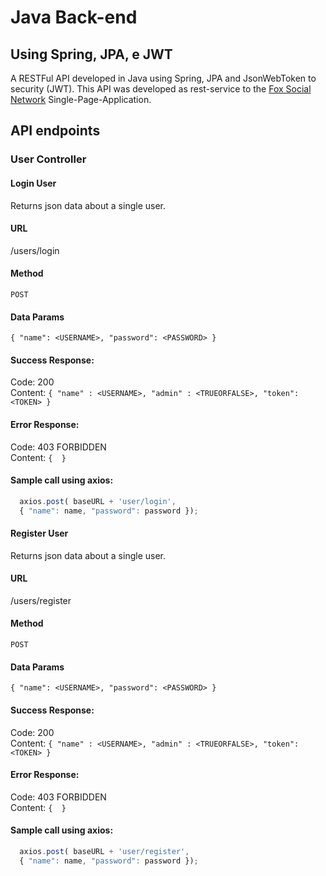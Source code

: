 
# Java Back-end
## Using Spring, JPA, e JWT

A RESTFul API developed in Java using Spring, JPA and JsonWebToken to security (JWT). This API was developed as rest-service to the [Fox Social Network](github.com/leonardormlins/fox) Single-Page-Application.

## API endpoints

### User Controller

#### Login User

  Returns json data about a single user.

#### URL

  /users/login

#### Method

  `POST`
  
#### Data Params  
  
  `{ "name": <USERNAME>, "password": <PASSWORD> }`

#### Success Response:

  Code: 200 <br />
  Content: `{ "name" : <USERNAME>, "admin" : <TRUEORFALSE>, "token": <TOKEN> }`
 
#### Error Response:

  Code: 403 FORBIDDEN <br />
    Content: `{  }`

#### Sample call using axios:

  ```javascript
    axios.post( baseURL + 'user/login',
    { "name": name, "password": password });
  ```
#### Register User

  Returns json data about a single user.

#### URL

  /users/register

#### Method

  `POST`
  
#### Data Params  
  
  `{ "name": <USERNAME>, "password": <PASSWORD> }`

#### Success Response:

  Code: 200 <br />
  Content: `{ "name" : <USERNAME>, "admin" : <TRUEORFALSE>, "token": <TOKEN> }`
 
#### Error Response:

  Code: 403 FORBIDDEN <br />
    Content: `{  }`

#### Sample call using axios:

  ```javascript
    axios.post( baseURL + 'user/register',
    { "name": name, "password": password });
  ```


